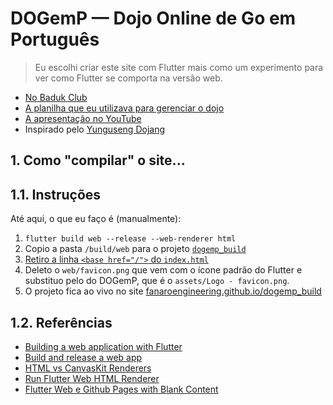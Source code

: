 # DOGemP &mdash; Dojo Online de Go em Português

> Eu escolhi criar este site com Flutter mais como um experimento para ver como Flutter se comporta na versão web.

- [No Baduk Club](https://baduk.club/league/dogemp)
- [A planilha que eu utilizava para gerenciar o dojo](https://docs.google.com/spreadsheets/d/1Nmf-qVtF1t-IQWB7Dul8G3B17y-wuyXiWfwxvFVyAbI/edit#gid=0)
- [A apresentação no YouTube](https://youtu.be/to7fZW3wLZ8)
- Inspirado pelo [Yunguseng Dojang](https://yunguseng.com/)

## 1. Como "compilar" o site...

## 1.1. Instruções

Até aqui, o que eu faço é (manualmente):

1. `flutter build web --release --web-renderer html`
1. Copio a pasta `/build/web` para o projeto [`dogemp_build`](https://github.com/FanaroEngineering/dogemp_build)
1. [Retiro a linha `<base href="/">` do `index.html`](https://stackoverflow.com/a/64415472/4756173)
1. Deleto o `web/favicon.png` que vem com o ícone padrão do Flutter e substituo pelo do DOGemP, que é o `assets/Logo - favicon.png`.
1. O projeto fica ao vivo no site [fanaroengineering.github.io/dogemp_build](https://fanaroengineering.github.io/dogemp_build/)

## 1.2. Referências

- [Building a web application with Flutter](https://docs.flutter.dev/get-started/web)
- [Build and release a web app](https://docs.flutter.dev/deployment/web)
- [HTML vs CanvasKit Renderers](https://github.com/flutter/flutter/issues/76009)
- [Run Flutter Web HTML Renderer](https://youtu.be/yLNczKeqXyo)
- [Flutter Web e Github Pages with Blank Content](https://stackoverflow.com/a/64415472/4756173)